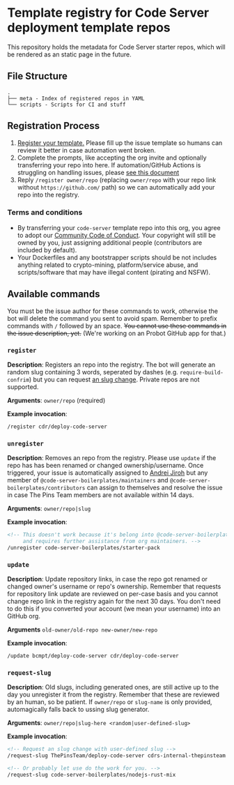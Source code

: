 # Template registry for Code Server deployment template repos

This repository holds the metadata for Code Server starter repos, which will be rendered as an
static page in the future.

## File Structure

```
.
├── meta - Index of registered repos in YAML
└── scripts - Scripts for CI and stuff
```

## Registration Process

1. [Register your template.][register] Please fill up the issue template so humans can
review it better in case automation went broken.
2. Complete the prompts, like accepting the org invite and optionally transferring your repo into here.
If automation/GitHub Actions is struggling on handling issues, please [see this document](.github/NEW_TEMPLATE_REGISTRATION_PROMPT.md)
3. Reply `/register owner/repo` (replacing `owner/repo` with your repo link without `https://github.com/`
path) so we can automatically add your repo into the registry.

[register]: https://cdrs-deploy.repohubdev.tk/register

### Terms and conditions

* By transferring your `code-server` template repo into this org, you agree to adopt our
[Community Code of Conduct](CODE_OF_CONDUCT.md). Your copyright will still be owned by you,
just assigning additional people (contributors are included by default).
* Your Dockerfiles and any bootstrapper scripts should be not includes anything related to
crypto-mining, platform/service abuse, and scripts/software that may have illegal content
(pirating and NSFW).

## Available commands

You must be the issue author for these commands to work, otherwise the bot will
delete the command you sent to avoid spam. Remember to prefix commands with `/`
followed by an space. ~~You cannot use these commands in the issue description, yet.~~ (We're working on an Probot GitHub app for that.)

### `register`

**Description**: Registers an repo into the registry. The bot will generate an random slug
containing 3 words, seperated by dashes (e.g. `require-build-confrim`) but you can request
[an slug change](#request-new-slug). Private repos are not supported.

**Arguments**: `owner/repo` (required)

**Example invocation**:

```markdown
/register cdr/deploy-code-server
```

### `unregister`

**Description**: Removes an repo from the registry. Please use `update` if the repo has
has been renamed or changed ownership/username. Once triggered, your issue is automatically
assigned to [Andrei Jiroh](https://github.com/AndreiJirohHaliliDev2006) but any member of
`@code-server-boilerplates/maintainers` and `@code-server-boilerplates/contributors` can assign
to themselves and resolve the issue in case The Pins Team members are not available within 14 days.

**Arguments**: `owner/repo|slug`

**Example invocation**:

```markdown
<!-- This doesn't work because it's belong into @code-server-boilerplates,
     and requires further assistance from org maintainers. -->
/unregister code-server-boilerplates/starter-pack
```

### `update`

**Description**: Update repository links, in case the repo got renamed or changed owner's username or repo's ownership.
Remember that requests for repository link update are reviewed on per-case basis and you cannot change repo link in the
registry again for the next 30 days. You don't need to do this if you converted your account (we mean your username)
into an GitHub org.

**Arguments** `old-owner/old-repo new-owner/new-repo`

**Example invocation**:

```markdown
/update bcmpt/deploy-code-server cdr/deploy-code-server
```

### `request-slug`

**Description**: Old slugs, including generated ones, are still active up to the day you unregister it from the registry.
Remember that these are reviewed by an human, so be patient. If `owner/repo` or `slug-name` is only provided, automagically
falls back to ussing slug generator.

**Arguments**: `owner/repo|slug-here <random|user-defined-slug>`

**Example invocation**:

```markdown
<!-- Request an slug change with user-defined slug -->
/request-slug ThePinsTeam/deploy-code-server cdrs-internal-thepinsteam

<!-- Or probably let use do the work for you. -->
/request-slug code-server-boilerplates/nodejs-rust-mix
```

